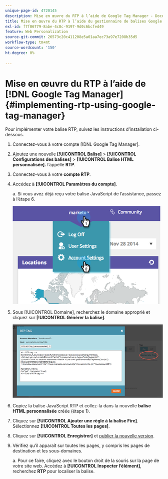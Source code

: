```yaml
---
unique-page-id: 4720145
description: Mise en œuvre du RTP à l’aide de Google Tag Manager - Documents Marketo - Documentation du produit
title: Mise en œuvre du RTP à l’aide du gestionnaire de balises Google
exl-id: f7f06779-8abe-4c8c-9197-9d0c6bcfed49
feature: Web Personalization
source-git-commit: 26573c20c411208e5a01aa7ec73a97e7208b35d5
workflow-type: tm+mt
source-wordcount: '150'
ht-degree: 0%

---
```


# Mise en œuvre du RTP à l’aide de [!DNL Google Tag Manager] {#implementing-rtp-using-google-tag-manager}

Pour implémenter votre balise RTP, suivez les instructions d’installation ci-dessous.

1. Connectez-vous à votre compte [!DNL Google Tag Manager].

1. Ajoutez une nouvelle **[!UICONTROL Balise]** > **[!UICONTROL Configurations des balises]** > **[!UICONTROL Balise HTML personnalisée].** l’appelle **RTP**.

1. Connectez-vous à votre **compte RTP**.

1. Accédez à **[!UICONTROL Paramètres du compte]**.

   a. Si vous avez déjà reçu votre balise JavaScript de l’assistance, passez à l’étape 6.

   ![](assets/image2014-11-30-15-3a19-3a21.png)

1. Sous [!UICONTROL Domaine], recherchez le domaine approprié et cliquez sur **[!UICONTROL Générer la balise]**.

   ![](assets/image2014-11-30-15-3a20-3a17.png)

1. Copiez la balise JavaScript RTP et collez-la dans la nouvelle **balise HTML personnalisée** créée (étape 1).

1. Cliquez sur **[!UICONTROL Ajouter une règle à la balise Fire]**. Sélectionnez **[!UICONTROL Toutes les pages]**.

1. Cliquez sur **[!UICONTROL Enregistrer]** et [publier la nouvelle version](https://support.google.com/tagmanager/answer/2699097?hl=en).

1. Vérifiez qu’il apparaît sur toutes les pages, y compris les pages de destination et les sous-domaines.

   a. Pour ce faire, cliquez avec le bouton droit de la souris sur la page de votre site web. Accédez à **[!UICONTROL Inspecter l’élément]**, recherchez **RTP** pour localiser la balise.
